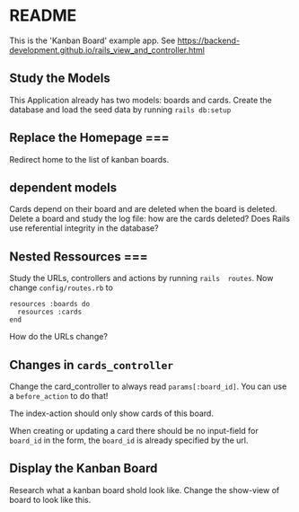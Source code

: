 # README

This is the 'Kanban Board' example app.
See https://backend-development.github.io/rails_view_and_controller.html

## Study the Models 

This Application already has two models: boards and cards.
Create the database and load the seed data by running
`rails db:setup`

## Replace the Homepage === 

Redirect home to the list of kanban boards.

## dependent models 

Cards depend on their board and are deleted when the board
is deleted.  Delete a board and study the log file: how are the
cards deleted? Does Rails use referential integrity in the
database?


## Nested Ressources === 

Study the URLs, controllers and actions by running `rails 
routes`. Now change `config/routes.rb` to 

    resources :boards do
      resources :cards
    end

How do the URLs change?


## Changes in `cards_controller` 

Change the card_controller to
always read `params[:board_id]`.  You can use
a `before_action` to do that!

The index-action should
only show cards of this board.  

When creating or updating a card
there should be no input-field for `board_id` in the form,
the `board_id` is already specified by the url.


## Display the Kanban Board 

Research what a kanban board shold look like.
Change the show-view of board to look like this.





